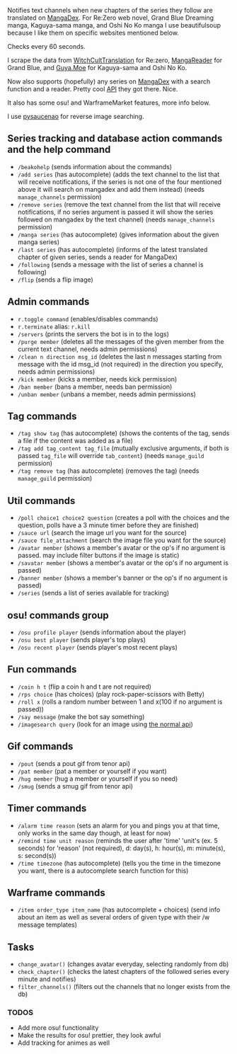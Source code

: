 Notifies text channels when new chapters of the series they follow are translated on [MangaDex](https://mangadex.org). For Re:Zero web novel, Grand Blue Dreaming manga, Kaguya-sama manga, and Oshi No Ko manga I use beautifulsoup because I like them on specific websites mentioned below.

Checks every 60 seconds.

I scrape the data from [WitchCultTranslation](https://witchculttranslation.com/) for Re:zero, [MangaReader](https://mangareader.to) for Grand Blue, and [Guya.Moe](https://guya.moe) for Kaguya-sama and Oshi No Ko.

Now also supports (hopefully) any series on [MangaDex](https://mangadex.org) with a search function and a reader. Pretty cool [API](https://api.mangadex.org/swagger.html#/) they got there. Nice.

It also has some osu! and WarframeMarket features, more info below.

I use [pysaucenao](https://github.com/FujiMakoto/pysaucenao) for reverse image searching.

## Series tracking and database action commands and the help command

- `/beakohelp` (sends information about the commands)
- `/add series` (has autocomplete) (adds the text channel to the list that will receive notifications, if the series is not one of the four mentioned above it will search on mangadex and add them instead)  (needs `manage_channels` permission)
- `/remove series` (remove the text channel from the list that will receive notifications, if no series argument is passed it will show the series followed on mangadex by the text channel) (needs `manage_channels` permission)
- `/manga series` (has autocomplete) (gives information about the given manga series)
- `/last series` (has autocomplete) (informs of the latest translated chapter of given series, sends a reader for MangaDex)
- `/following` (sends a message with the list of series a channel is following)
- `/flip` (sends a flip image)

## Admin commands

- `r.toggle command` (enables/disables commands)
- `r.terminate` alias: `r.kill`
- `/servers` (prints the servers the bot is in to the logs)
- `/purge member` (deletes all the messages of the given member from the current text channel, needs admin permissions)
- `/clean n direction msg_id` (deletes the last n messages starting from message with the id msg_id (not required) in the direction you specify, needs admin permissions)
- `/kick member` (kicks a member, needs kick permission)
- `/ban member` (bans a member, needs ban permission)
- `/unban member` (unbans a member, needs admin permissions)

## Tag commands

- `/tag show tag` (has autocomplete) (shows the contents of the tag, sends a file if the content was added as a file)
- `/tag add tag_content tag_file` (mutually exclusive arguments, if both is passed `tag_file` will override `tab_content`) (needs `manage_guild` permission)
- `/tag remove tag` (has autocomplete) (removes the tag) (needs `manage_guild` permission)
## Util commands

- `/poll choice1 choice2 question` (creates a poll with the choices and the question, polls have a 3 minute timer before they are finished)
- `/sauce url` (search the image url you want for the source)
- `/sauce file_attachment` (search the image file you want for the source)
- `/avatar member` (shows a member's avatar or the op's if no argument is passed. may include filter buttons if the image is static)
- `/savatar member` (shows a member's avatar or the op's if no argument is passed)
- `/banner member` (shows a member's banner or the op's if no argument is passed)
- `/series` (sends a list of series available for tracking)

## osu! commands group

- `/osu profile player` (sends information about the player)
- `/osu best player` (sends player's top plays)
- `/osu recent player` (sends player's most recent plays)

## Fun commands

- `/coin h t` (flip a coin h and t are not required)
- `/rps choice` (has choices) (play rock-paper-scissors with Betty)
- `/roll x` (rolls a random number between 1 and x(100 if no argument is passed))
- `/say message` (make the bot say something)
- `/imagesearch query` (look for an image using [the normal api](https://normal-api.tk/))

## Gif commands

- `/pout` (sends a pout gif from tenor api)
- `/pat member` (pat a member or yourself if you want)
- `/hug member` (hug a member or yourself if you so need)
- `/smug` (sends a smug gif from tenor api)

## Timer commands

- `/alarm time reason` (sets an alarm for you and pings you at that time, only works in the same day though, at least for now)
- `/remind time unit reason` (reminds the user after 'time' 'unit's (ex. 5 seconds) for 'reason' (not required), d: day(s), h: hour(s), m: minute(s), s: second(s))
- `/time timezone` (has autocomplete) (tells you the time in the timezone you want, there is a autocomplete search function for this)

## Warframe commands

- `/item order_type item_name` (has autocomplete + choices) (send info about an item as well as several orders of given type with their /w message templates)


## Tasks

- `change_avatar()` (changes avatar everyday, selecting randomly from db)
- `check_chapter()` (checks the latest chapters of the followed series every minute and notifies)
- `filter_channels()` (filters out the channels that no longer exists from the db)


### TODOS

- Add more osu! functionality
- Make the results for osu! prettier, they look awful
- Add tracking for animes as well

